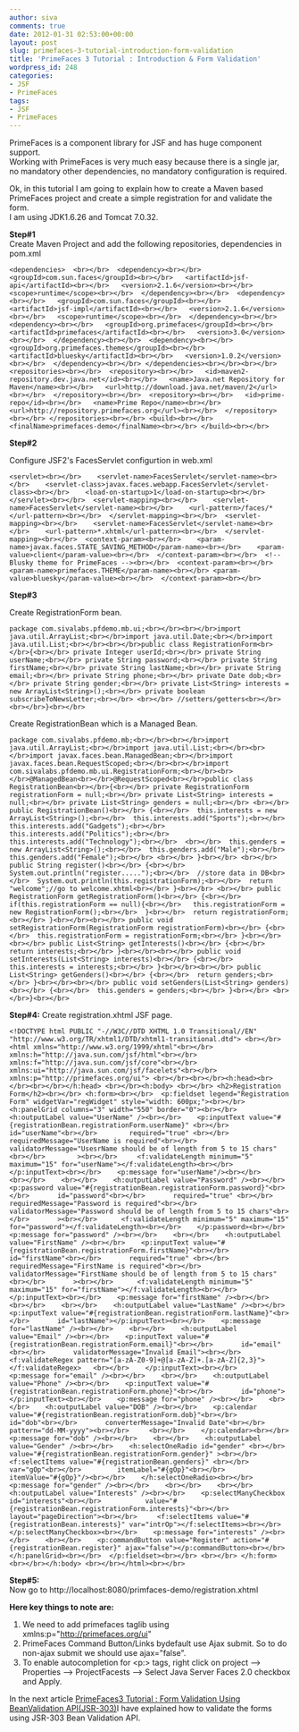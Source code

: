```yaml
---
author: siva
comments: true
date: 2012-01-31 02:53:00+00:00
layout: post
slug: primefaces-3-tutorial-introduction-form-validation
title: 'PrimeFaces 3 Tutorial : Introduction & Form Validation'
wordpress_id: 248
categories:
- JSF
- PrimeFaces
tags:
- JSF
- PrimeFaces
---
```


PrimeFaces is a component library for JSF and has huge component support.  
Working with PrimeFaces is very much easy because there is a single jar, no mandatory other dependencies, no mandatory configuration is required.  
  
Ok, in this tutorial I am going to explain how to create a Maven based PrimeFaces project and create a simple registration for and validate the form.  
I am using JDK1.6.26 and Tomcat 7.0.32.  
  
  
**Step#1**  
Create Maven Project and add the following repositories, dependencies in pom.xml  
  

    
    <dependencies>  <br></br>  <dependency><br></br>   <groupId>com.sun.faces</groupId><br></br>   <artifactId>jsf-api</artifactId><br></br>   <version>2.1.6</version><br></br>   <scope>runtime</scope><br></br>  </dependency><br></br>  <dependency><br></br>   <groupId>com.sun.faces</groupId><br></br>   <artifactId>jsf-impl</artifactId><br></br>   <version>2.1.6</version><br></br>   <scope>runtime</scope><br></br>  </dependency><br></br>  <dependency><br></br>   <groupId>org.primefaces</groupId><br></br>   <artifactId>primefaces</artifactId><br></br>   <version>3.0</version><br></br>  </dependency><br></br>  <dependency><br></br>   <groupId>org.primefaces.themes</groupId><br></br>   <artifactId>bluesky</artifactId><br></br>   <version>1.0.2</version><br></br>  </dependency><br></br> </dependencies><br></br><br></br> <repositories><br></br>  <repository><br></br>   <id>maven2-repository.dev.java.net</id><br></br>   <name>Java.net Repository for Maven</name><br></br>   <url>http://download.java.net/maven/2</url><br></br>  </repository><br></br>  <repository><br></br>   <id>prime-repo</id><br></br>   <name>Prime Repo</name><br></br>   <url>http://repository.primefaces.org</url><br></br>  </repository><br></br> </repositories><br></br> <build><br></br>  <finalName>primefaces-demo</finalName><br></br> </build><br></br>

  
**Step#2**  
  
Configure JSF2's FacesServlet configurtion in web.xml  

    
    <servlet><br></br>    <servlet-name>FacesServlet</servlet-name><br></br>    <servlet-class>javax.faces.webapp.FacesServlet</servlet-class><br></br>    <load-on-startup>1</load-on-startup><br></br>  </servlet><br></br>  <servlet-mapping><br></br>    <servlet-name>FacesServlet</servlet-name><br></br>    <url-pattern>/faces/*</url-pattern><br></br>  </servlet-mapping><br></br>  <servlet-mapping><br></br>    <servlet-name>FacesServlet</servlet-name><br></br>    <url-pattern>*.xhtml</url-pattern><br></br>  </servlet-mapping><br></br>  <context-param><br></br>    <param-name>javax.faces.STATE_SAVING_METHOD</param-name><br></br>    <param-value>client</param-value><br></br>  </context-param><br></br>  <!--Blusky theme for PrimeFaces --><br></br>  <context-param><br></br> <param-name>primefaces.THEME</param-name><br></br> <param-value>bluesky</param-value><br></br>  </context-param><br></br>

  
**Step#3**  
  
Create RegistrationForm bean.  
  

    
    package com.sivalabs.pfdemo.mb.ui;<br></br><br></br>import java.util.ArrayList;<br></br>import java.util.Date;<br></br>import java.util.List;<br></br><br></br>public class RegistrationForm<br></br>{<br></br> private Integer userId;<br></br> private String userName;<br></br> private String password;<br></br> private String firstName;<br></br> private String lastName;<br></br> private String email;<br></br> private String phone;<br></br> private Date dob;<br></br> private String gender;<br></br> private List<String> interests = new ArrayList<String>();<br></br> private boolean subscribeToNewsLetter;<br></br> <br></br> //setters/getters<br></br> <br></br>}<br></br>

  
Create RegistrationBean which is a Managed Bean.  
  

    
    package com.sivalabs.pfdemo.mb;<br></br><br></br>import java.util.ArrayList;<br></br>import java.util.List;<br></br><br></br>import javax.faces.bean.ManagedBean;<br></br>import javax.faces.bean.RequestScoped;<br></br><br></br>import com.sivalabs.pfdemo.mb.ui.RegistrationForm;<br></br><br></br>@ManagedBean<br></br>@RequestScoped<br></br>public class RegistrationBean<br></br>{<br></br> private RegistrationForm registrationForm = null;<br></br> private List<String> interests = null;<br></br> private List<String> genders = null;<br></br> <br></br> public RegistrationBean()<br></br> {<br></br>  this.interests = new ArrayList<String>();<br></br>  this.interests.add("Sports");<br></br>  this.interests.add("Gadgets");<br></br>  this.interests.add("Politics");<br></br>  this.interests.add("Technology");<br></br>  <br></br>  this.genders = new ArrayList<String>();<br></br>  this.genders.add("Male");<br></br>  this.genders.add("Female");<br></br> <br></br> }<br></br> <br></br> public String register()<br></br> {<br></br>  System.out.println("register.....");<br></br>  //store data in DB<br></br>  System.out.println(this.registrationForm);<br></br>  return "welcome";//go to welcome.xhtml<br></br> }<br></br> <br></br> public RegistrationForm getRegistrationForm()<br></br> {<br></br>  if(this.registrationForm == null){<br></br>   this.registrationForm = new RegistrationForm();<br></br>  }<br></br>  return registrationForm;<br></br> }<br></br><br></br> public void setRegistrationForm(RegistrationForm registrationForm)<br></br> {<br></br>  this.registrationForm = registrationForm;<br></br> }<br></br><br></br> public List<String> getInterests()<br></br> {<br></br>  return interests;<br></br> }<br></br><br></br> public void setInterests(List<String> interests)<br></br> {<br></br>  this.interests = interests;<br></br> }<br></br><br></br> public List<String> getGenders()<br></br> {<br></br>  return genders;<br></br> }<br></br><br></br> public void setGenders(List<String> genders)<br></br> {<br></br>  this.genders = genders;<br></br> }<br></br> <br></br>}<br></br>

  
**Step#4:** Create registration.xhtml JSF page.  
  

    
    <!DOCTYPE html PUBLIC "-//W3C//DTD XHTML 1.0 Transitional//EN" "http://www.w3.org/TR/xhtml1/DTD/xhtml1-transitional.dtd"> <br></br><html xmlns="http://www.w3.org/1999/xhtml"<br></br>      xmlns:h="http://java.sun.com/jsf/html"<br></br>      xmlns:f="http://java.sun.com/jsf/core"<br></br>      xmlns:ui="http://java.sun.com/jsf/facelets"<br></br>      xmlns:p="http://primefaces.org/ui"> <br></br><br></br><h:head><br></br><br></br></h:head> <br></br><h:body> <br></br> <h2>Registration Form</h2><br></br> <h:form><br></br>  <p:fieldset legend="Registration Form" widgetVar="regWidget" style="width: 600px;"><br></br>   <h:panelGrid columns="3" width="550" border="0"><br></br>    <h:outputLabel value="UserName" /><br></br>    <p:inputText value="#{registrationBean.registrationForm.userName}" <br></br>       id="userName"<br></br>        required="true" <br></br>        requiredMessage="UserName is required"<br></br>        validatorMessage="UsesrName should be of length from 5 to 15 chars"<br></br>        ><br></br>     <f:validateLength minimum="5" maximum="15" for="userName"></f:validateLength><br></br>    </p:inputText><br></br>    <p:message for="userName"/><br></br>    <br></br>    <br></br>    <h:outputLabel value="Password" /><br></br>    <p:password value="#{registrationBean.registrationForm.password}"<br></br>       id="password"<br></br>       required="true" <br></br>       requiredMessage="Password is required"<br></br>       validatorMessage="Password should be of length from 5 to 15 chars"<br></br>       ><br></br>      <f:validateLength minimum="5" maximum="15" for="password"></f:validateLength><br></br>    </p:password><br></br>    <p:message for="password" /><br></br>    <br></br>    <h:outputLabel value="FirstName" /><br></br>    <p:inputText value="#{registrationBean.registrationForm.firstName}"<br></br>       id="firstName"<br></br>       required="true" <br></br>       requiredMessage="FirstName is required"<br></br>       validatorMessage="FirstName should be of length from 5 to 15 chars"<br></br>       ><br></br>      <f:validateLength minimum="5" maximum="15" for="firstName"></f:validateLength><br></br>    </p:inputText><br></br>    <p:message for="firstName" /><br></br>    <br></br>    <br></br>    <h:outputLabel value="LastName" /><br></br>    <p:inputText value="#{registrationBean.registrationForm.lastName}"<br></br>       id="lastName"></p:inputText><br></br>    <p:message for="lastName" /><br></br>    <br></br>    <h:outputLabel value="Email" /><br></br>    <p:inputText value="#{registrationBean.registrationForm.email}"<br></br>       id="email"<br></br>       validatorMessage="Invalid Email"><br></br>     <f:validateRegex pattern="[a-zA-Z0-9]+@[a-zA-Z]+.[a-zA-Z]{2,3}"></f:validateRegex>   <br></br>    </p:inputText><br></br>    <p:message for="email" /><br></br>    <br></br>    <h:outputLabel value="Phone" /><br></br>    <p:inputText value="#{registrationBean.registrationForm.phone}"<br></br>       id="phone"></p:inputText><br></br>    <p:message for="phone" /><br></br>    <br></br>    <h:outputLabel value="DOB" /><br></br>    <p:calendar value="#{registrationBean.registrationForm.dob}"<br></br>       id="dob"<br></br>       converterMessage="Invalid Date"<br></br>       pattern="dd-MM-yyyy"><br></br>     <br></br>    </p:calendar><br></br>    <p:message for="dob" /><br></br>    <br></br>    <h:outputLabel value="Gender" /><br></br>    <h:selectOneRadio id="gender" <br></br>          value="#{registrationBean.registrationForm.gender}" ><br></br>     <f:selectItems value="#{registrationBean.genders}" <br></br>         var="gOp"<br></br>         itemLabel="#{gOp}"<br></br>         itemValue="#{gOp}"/><br></br>    </h:selectOneRadio><br></br>    <p:message for="gender" /><br></br>    <br></br>    <br></br>    <h:outputLabel value="Interests" /><br></br>    <p:selectManyCheckbox id="interests"<br></br>           value="#{registrationBean.registrationForm.interests}"<br></br>           layout="pageDirection"><br></br>     <f:selectItems value="#{registrationBean.interests}" var="intrOp"></f:selectItems><br></br>    </p:selectManyCheckbox><br></br>    <p:message for="interests" /><br></br>    <br></br>    <p:commandButton value="Register" action="#{registrationBean.register}" ajax="false"></p:commandButton><br></br>   </h:panelGrid><br></br>  </p:fieldset><br></br> <br></br> </h:form><br></br></h:body> <br></br></html><br></br>

  
**Step#5:**  
Now go to http://localhost:8080/primfaces-demo/registration.xhtml  
  
**Here key things to note are:**  
1. We need to add primefaces taglib using xmlns:p="http://primefaces.org/ui"  
2. PrimeFaces Command Button/Links bydefault use Ajax submit. So to do non-ajax submit we should use ajax="false".  
3. To enable autocompletion for <p:> tags, right click on project --> Properties --> ProjectFacests --> Select Java Server Faces 2.0 checkbox and Apply.  
  
  
In the next article [PrimeFaces3 Tutorial : Form Validation Using BeanValidation API(JSR-303)](http://sivalabs.blogspot.in/2012/02/primefaces3-tutorial-form-validation.html)I have explained how to validate the forms using JSR-303 Bean Validation API.
